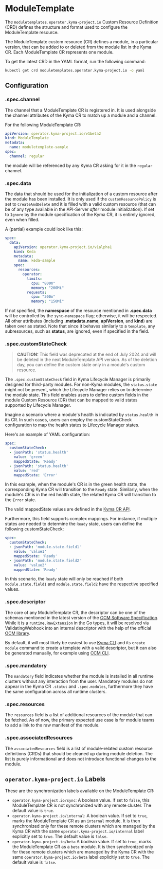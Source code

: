 # ModuleTemplate

The `moduletemplates.operator.kyma-project.io` Custom Resource Definition (CRD) defines the structure and format used to configure the ModuleTemplate resource.

The ModuleTemplate custom resource (CR) defines a module, in a particular version, that can be added to or deleted from the module list in the Kyma CR. Each ModuleTemplate CR represents one module.

To get the latest CRD in the YAML format, run the following command:

```bash
kubectl get crd moduletemplates.operator.kyma-project.io -o yaml
```

## Configuration

### **.spec.channel**

The channel that a ModuleTemplate CR is registered in. It is used alongside the channel attributes of the Kyma CR to match up a module and a channel.

For the following ModuleTemplate CR:

```yaml
apiVersion: operator.kyma-project.io/v1beta2
kind: ModuleTemplate
metadata:
  name: moduletemplate-sample
spec:
  channel: regular
```

the module will be referenced by any Kyma CR asking for it in the `regular` channel.

### **.spec.data**

The data that should be used for the initialization of a custom resource after the module has been installed. It is only used if the `customResourcePolicy` is set to `CreateAndDelete` and it is filled with a valid custom resource (that can be of any type available in the API-Server _after_  module initialization). If set to `Ignore` by the module specification of the Kyma CR, it is entirely ignored, even when filled.

A (partial) example could look like this:

```yaml
spec:
  data:
    apiVersion: operator.kyma-project.io/v1alpha1
    kind: Keda
    metadata:
      name: keda-sample
    spec:
      resources:
        operator:
          limits:
            cpu: "800m"
            memory: "200Mi"
          requests:
            cpu: "300m"
            memory: "150Mi"
```

If not specified, the **namespace** of the resource mentioned in **.spec.data** will be controlled by the `sync-namespace` flag; otherwise, it will be respected. All other attributes (including **.metadata.name**, **apiVersion**, and **kind**) are taken over as stated. Note that since it behaves similarly to a `template`, any subresources, such as **status**, are ignored, even if specified in the field.

### **.spec.customStateCheck**

> **CAUTION:** This field was deprecated at the end of July 2024 and will be deleted in the next ModuleTemplate API version. As of the deletion day, you can define the custom state only in a module's custom resource.

The `.spec.customStateCheck` field in Kyma Lifecycle Manager is primarily designed for third-party modules. For non-Kyma modules, the `status.state` might not be present, which the Lifecycle Manager relies on to determine the module state. This field enables users to define custom fields in the module Custom Resource (CR) that can be mapped to valid states supported by Lifecycle Manager.

Imagine a scenario where a module's health is indicated by `status.health` in its CR. In such cases, users can employ the customStateCheck configuration to map the health states to Lifecycle Manager states.

Here's an example of YAML configuration:

```yaml
spec:
  customStateCheck:
  - jsonPath: 'status.health'
    value: 'green'
    mappedState: 'Ready'
  - jsonPath: 'status.health'
    value: 'red'
    mappedState: 'Error'
```

In this example, when the module's CR is in the green health state, the corresponding Kyma CR will transition to the `Ready` state. Similarly, when the module's CR is in the red health state, the related Kyma CR will transition to the `Error` state.

The valid mappedState values are defined in the [Kyma CR API](https://github.com/kyma-project/lifecycle-manager/blob/main/api/v1beta2/kyma_types.go#L225-L245).

Furthermore, this field supports complex mappings. For instance, if multiple states are needed to determine the `Ready` state, users can define the following customStateCheck:

```yaml
spec:
  customStateCheck:
  - jsonPath: 'module.state.field1'
    value: 'value1'
    mappedState: 'Ready'
  - jsonPath: 'module.state.field2'
    value: 'value2'
    mappedState: 'Ready'
```

In this scenario, the `Ready` state will only be reached if both `module.state.field1` and `module.state.field2` have the respective specified values.

### **.spec.descriptor**

The core of any ModuleTemplate CR, the descriptor can be one of the schemas mentioned in the latest version of the [OCM Software Specification](https://ocm.software/docs/overview/specification/). While it is a `runtime.RawExtension` in the Go types, it will be resolved via ValidatingWebhook into an internal descriptor with the help of the official [OCM library](https://github.com/open-component-model/ocm).

By default, it will most likely be easiest to use [Kyma CLI](https://github.com/kyma-project/cli/tree/main) and its `create module` command to create a template with a valid descriptor, but it can also be generated manually, for example using [OCM CLI](https://github.com/open-component-model/ocm/tree/main/cmds/ocm).

### **.spec.mandatory**

The `mandatory` field indicates whether the module is installed in all runtime clusters without any interaction from the user.
Mandatory modules do not appear in the Kyma CR `.status` and `.spec.modules`, furthermore they have the same configuration across all runtime clusters.

### **.spec.resources**

The `resources` field is a list of additional resources of the module that can be fetched. As of now, the primary expected use case is for module teams to add a link to the raw manifest of the module.

### **.spec.associatedResources**

The `associatedResources` field is a list of module-related custom resource definitions (CRDs) that should be cleaned up during module deletion.
The list is purely informational and does not introduce functional changes to the module.

## `operator.kyma-project.io` Labels

These are the synchronization labels available on the ModuleTemplate CR:

* `operator.kyma-project.io/sync`: A boolean value. If set to `false`, this ModuleTemplate CR is not synchronized with any remote cluster. The default value is `true`.
* `operator.kyma-project.io/internal`: A boolean value. If set to `true`, marks the ModuleTemplate CR as an `internal` module. It is then synchronized only for these remote clusters which are managed by the Kyma CR with the same `operator.kyma-project.io/internal` label explicitly set to `true`. The default value is `false`.
* `operator.kyma-project.io/beta` A boolean value. If set to `true`, marks the ModuleTemplate CR as a `beta` module. It is then synchronized only for these remote clusters which are managed by the Kyma CR with the same `operator.kyma-project.io/beta` label explicitly set to `true`. The default value is `false`.
